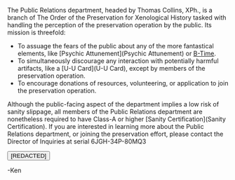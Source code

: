 The Public Relations department, headed by Thomas Collins, XPh., is a branch of The Order of the Preservation for Xenological History tasked with handling the perception of the preservation operation by the public. Its mission is threefold:

- To assuage the fears of the public about any of the more fantastical elements, like [Psychic Attunement](Psychic Attunement) or [B-Time](B-Time).
- To simultaneously discourage any interaction with potentially harmful artifacts, like a [U-U Card](U-U Card), except by members of the preservation operation.
- To encourage donations of resources, volunteering, or application to join the preservation operation.

Although the public-facing aspect of the department implies a low risk of sanity slippage, all members of the Public Relations department are nonetheless required to have Class-A or higher [Sanity Certification](Sanity Certification). If you are interested in learning more about the Public Relations department, or joining the preservation effort, please contact the Director of Inquiries at serial 6JGH-34P-80MQ3

<div id="spoiler" style="display:none">

If the public ever found out the true purpose or extent of these operations, they'd be dissolved in a heartbeat. Don't ever let on to a nonmember or a newcomer what we're actually about. They'd never understand. 

</div>

<button title="Click to show/hide content" type="button" onclick="if(document.getElementById('spoiler') .style.display=='none') {document.getElementById('spoiler') .style.display=''}else{document.getElementById('spoiler') .style.display='none'}">[REDACTED]</button>

<spoiler></spoiler>

-Ken